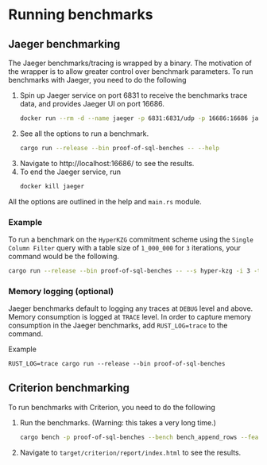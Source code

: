 # Running benchmarks

## Jaeger benchmarking

The Jaeger benchmarks/tracing is wrapped by a binary. The motivation of the wrapper is to allow greater control over benchmark parameters. To run benchmarks with Jaeger, you need to do the following

1. Spin up Jaeger service on port 6831 to receive the benchmarks trace data, and provides Jaeger UI on port 16686.
    ```bash
    docker run --rm -d --name jaeger -p 6831:6831/udp -p 16686:16686 jaegertracing/all-in-one:1.62.0
    ```
2. See all the options to run a benchmark.
    ```bash
    cargo run --release --bin proof-of-sql-benches -- --help
    ```
3. Navigate to http://localhost:16686/ to see the results.
4. To end the Jaeger service, run
    ```bash
    docker kill jaeger
    ```

All the options are outlined in the help and `main.rs` module.

### Example

To run a benchmark on the `HyperKZG` commitment scheme using the `Single Column Filter` query with a table size of `1_000_000` for `3` iterations, your command would be the following.

```bash
cargo run --release --bin proof-of-sql-benches -- --s hyper-kzg -i 3 -t 1000000 -q single-column-filter
```

### Memory logging (optional)

Jaeger benchmarks default to logging any traces at `DEBUG` level and above. Memory consumption is logged at `TRACE` level. In order to capture memory consumption in the Jaeger benchmarks, add `RUST_LOG=trace` to the command.

Example
```
RUST_LOG=trace cargo run --release --bin proof-of-sql-benches
```

## Criterion benchmarking

To run benchmarks with Criterion, you need to do the following

1. Run the benchmarks. (Warning: this takes a very long time.)
    ```bash
    cargo bench -p proof-of-sql-benches --bench bench_append_rows --features="test"
    ```
2. Navigate to `target/criterion/report/index.html` to see the results.
